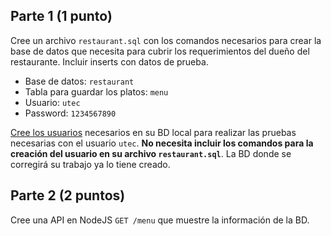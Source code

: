 ## Parte 1 (1 punto)

Cree un archivo `restaurant.sql` con los comandos necesarios para crear la base de datos que necesita para cubrir los requerimientos del dueño del restaurante. Incluir inserts con datos de prueba.

- Base de datos: `restaurant`
- Tabla para guardar los platos: `menu`
- Usuario: `utec`
- Password: `1234567890`

[Cree los usuarios](https://github.com/franciscovilchezv/platform-based-development/blob/main/Labs/Lab2/mysql_setup.md#create-a-new-user) necesarios en su BD local para realizar las pruebas necesarias con el usuario `utec`.   **No necesita incluir los comandos para la creación del usuario en su archivo `restaurant.sql`**.   La BD donde se corregirá su trabajo ya lo tiene creado.

## Parte 2 (2 puntos)

Cree una API en NodeJS `GET /menu` que muestre la información de la BD.
